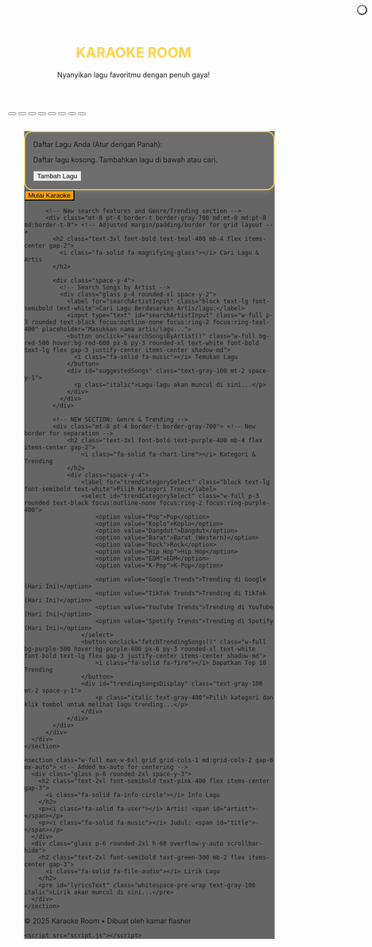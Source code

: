 <!DOCTYPE html>
<html lang="id">
<head>
    <meta charset="UTF-8">
    <meta name="viewport" content="width=device-width, initial-scale=1.0">
    <title>karaoke room v7</title>
    <script src="https://cdn.tailwindcss.com"></script>
    <link href="https://fonts.googleapis.com/css2?family=Inter:wght@400;600;700&display=swap" rel="stylesheet" />
    <link rel="stylesheet" href="style.css">
</head>
<body>
    <!DOCTYPE html>
<html lang="id" class="theme-dark">
<head>
  <meta charset="UTF-8" />
  <meta name="viewport" content="width=device-width, initial-scale=1.0" />
  <title>Karaoke App</title>
  <link href="https://cdn.jsdelivr.net/npm/tailwindcss@2.2.19/dist/tailwind.min.css" rel="stylesheet" />
  <link rel="stylesheet" href="https://cdnjs.cloudflare.com/ajax/libs/font-awesome/6.5.0/css/all.min.css" />
  <!-- Tone.js library for generating sound effects -->
  <script src="https://cdnjs.cloudflare.com/ajax/libs/tone/14.8.49/Tone.min.js"></script>
  <!-- Firebase SDK (removed as playlist management is handled locally) -->
  <script type="module">
    // Firebase SDK imports and initialization are removed as playlist management is removed.
    // If other Firebase features are needed in the future, they would need to be re-added.
  </script>
  <style>
    body {
      background: url('https://cdn.pixabay.com/photo/2017/08/06/22/01/karaoke-2590549_1280.jpg') no-repeat center center fixed;
      background-size: cover;
      /* Default colors, overridden by theme classes */
      --primary-bg: rgba(0, 0, 0, 0.7);
      --secondary-bg: rgba(0, 0, 0, 0.6); /* for .glass */
      --text-color: #fff;
      --header-color: #fcd34d; /* yellow-300 */
      --info-heading-color: #f472b6; /* pink-400 */
      --lyrics-heading-color: #86efac; /* green-300 */
      --button-primary-bg: #f59e0b; /* yellow-500 */
      --button-primary-hover-bg: #d97706; /* yellow-600 */
      --button-secondary-bg: #a855f7; /* purple-500 */
      --button-secondary-hover-bg: #9333ea; /* purple-600 */
      --search-button-bg: #ef4444; /* red-500 */
      --search-button-hover-bg: #dc2626; /* red-600 */
      --search-input-border: #fcd34d; /* yellow-400 for ring */
      --modal-bg: #1a1a1a;
      --modal-text: #fff;
      --modal-close-color: #aaa;
    }

    /* Apply variables */
    body {
      background-color: var(--primary-bg); /* Fallback, background image is primary */
      color: var(--text-color);
    }
    .glass {
      background: var(--secondary-bg);
      backdrop-filter: blur(5px); /* Added subtle blur for glass effect */
      -webkit-backdrop-filter: blur(5px); /* Safari support */
    }
    h1 { color: var(--header-color); }
    h2.text-pink-400 { color: var(--info-heading-color); }
    h2.text-green-300 { color: var(--lyrics-heading-color); }
    button.bg-yellow-500 {
      background-color: var(--button-primary-bg);
    }
    button.bg-yellow-500:hover {
      background-color: var(--button-primary-hover-bg);
    }
    button.bg-purple-500 {
      background-color: var(--button-secondary-bg);
    }
    button.bg-purple-500:hover {
      background-color: var(--button-secondary-hover-bg);
    }
    button.bg-red-500 { /* Search button */
      background-color: var(--search-button-bg);
    }
    button.bg-red-500:hover {
      background-color: var(--search-button-hover-bg);
    }
    input#searchArtistInput.focus\:ring-teal-400 {
      --tw-ring-color: var(--search-input-border);
    }
    .modal-content {
      background: var(--modal-bg);
      color: var(--modal-text);
    }
    .modal-content .close-button {
      color: var(--modal-close-color);
    }

    /* Theme classes - apply to <body> */
    .theme-default-dark { /* This is the initial default */
      --primary-bg: rgba(0, 0, 0, 0.7);
      --secondary-bg: rgba(0, 0, 0, 0.6);
      --text-color: #fff;
      --header-color: #fcd34d;
      --info-heading-color: #f472b6;
      --lyrics-heading-color: #86efac;
      --button-primary-bg: #f59e0b;
      --button-primary-hover-bg: #d97706;
      --button-secondary-bg: #a855f7;
      --button-secondary-hover-bg: #9333ea;
      --search-button-bg: #ef4444;
      --search-button-hover-bg: #dc2626;
      --search-input-border: #fcd34d;
      --modal-bg: #1a1a1a;
      --modal-text: #fff;
      --modal-close-color: #aaa;
    }

    .theme-default-light {
      --primary-bg: rgba(255, 255, 255, 0.8);
      --secondary-bg: rgba(255, 255, 255, 0.7);
      --text-color: #333;
      --header-color: #eab308; /* yellow-500 */
      --info-heading-color: #d946ef; /* fuchsia-500 */
      --lyrics-heading-color: #22c55e; /* green-500 */
      --button-primary-bg: #fde047; /* yellow-300 */
      --button-primary-hover-bg: #facc15; /* yellow-400 */
      --button-secondary-bg: #8b5cf6; /* violet-500 */
      --button-secondary-hover-bg: #7c3aed; /* violet-600 */
      --search-button-bg: #ef4444;
      --search-button-hover: #dc2626;
      --search-input-border: #facc15;
      --modal-bg: #f0f0f0;
      --modal-text: #333;
      --modal-close-color: #555;
    }

    .theme-neon-nights {
      --primary-bg: rgba(10, 5, 20, 0.9);
      --secondary-bg: rgba(20, 10, 40, 0.8);
      --text-color: #e0f2f7; /* light cyan */
      --header-color: #00ffff; /* cyan */
      --info-heading-color: #ff00ff; /* magenta */
      --lyrics-heading-color: #00ff00; /* lime */
      --button-primary-bg: #ff00ff;
      --button-primary-hover-bg: #cc00cc;
      --button-secondary-bg: #00ffff;
      --button-secondary-hover-bg: #00cccc;
      --search-button-bg: #ff00ff;
      --search-button-hover: #cc00cc;
      --search-input-border: #00ffff;
      --modal-bg: #0d0a20;
      --modal-text: #e0f2f7;
      --modal-close-color: #00ffff;
    }

    .theme-ocean-breeze {
      --primary-bg: rgba(20, 50, 80, 0.8);
      --secondary-bg: rgba(30, 70, 110, 0.7);
      --text-color: #e0f7fa;
      --header-color: #81d4fa; /* light blue */
      --info-heading-color: #4fc3f7; /* deep sky blue */
      --lyrics-heading-color: #a7ffeb; /* aqua light */
      --button-primary-bg: #4fc3f7;
      --button-primary-hover-bg: #03a9f4;
      --button-secondary-bg: #81d4fa;
      --button-secondary-hover-bg: #29b6f6;
      --search-button-bg: #ef4444; /* Keeping search button red for consistency */
      --search-button-hover: #dc2626;
      --search-input-border: #4fc3f7;
      --modal-bg: #1c3b57;
      --modal-text: #e0f7fa;
      --modal-close-color: #81d4fa;
    }

    .theme-sunset-glow {
      --primary-bg: rgba(50, 10, 0, 0.8);
      --secondary-bg: rgba(80, 20, 0, 0.7);
      --text-color: #fff3e0;
      --header-color: #ffb74d; /* orange */
      --info-heading-color: #ff8a65; /* deep orange */
      --lyrics-heading-color: #ffcc80; /* amber */
      --button-primary-bg: #ffb74d;
      --button-primary-hover-bg: #ffa726;
      --button-secondary-bg: #ff8a65;
      --button-secondary-hover-bg: #ff7043;
      --search-button-bg: #ef4444;
      --search-button-hover: #dc2626;
      --search-input-border: #ffb74d;
      --modal-bg: #320a00;
      --modal-text: #fff3e0;
      --modal-close-color: #ffb74d;
    }

    .theme-forest-retreat {
      --primary-bg: rgba(20, 40, 20, 0.8);
      --secondary-bg: rgba(30, 60, 30, 0.7);
      --text-color: #e8f5e9;
      --header-color: #a5d6a7; /* light green */
      --info-heading-color: #66bb6a; /* green */
      --lyrics-heading-color: #b9f6ca; /* teal */
      --button-primary-bg: #a5d6a7;
      --button-primary-hover-bg: #81c784;
      --button-secondary-bg: #66bb6a;
      --button-secondary-hover-bg: #4caf50;
      --search-button-bg: #ef4444;
      --search-button-hover: #dc2626;
      --search-input-border: #a5d6a7;
      --modal-bg: #142814;
      --modal-text: #e8f5e9;
      --modal-close-color: #a5d6a7;
    }

    .theme-cyberpunk-city {
      --primary-bg: rgba(0, 0, 10, 0.9);
      --secondary-bg: rgba(0, 0, 20, 0.8);
      --text-color: #ff00ff; /* neon magenta */
      --header-color: #00ffff; /* neon cyan */
      --info-heading-color: #ffff00; /* neon yellow */
      --lyrics-heading-color: #ff00ff;
      --button-primary-bg: #ff00ff;
      --button-primary-hover-bg: #cc00cc;
      --button-secondary-bg: #00ffff;
      --button-secondary-hover-bg: #00cccc;
      --search-button-bg: #ff00ff;
      --search-button-hover: #cc00cc;
      --search-input-border: #00ffff;
      --modal-bg: #000000;
      --modal-text: #ff00ff;
      --modal-close-color: #00ffff;
    }

    .theme-vintage-vinyl {
      --primary-bg: rgba(80, 70, 60, 0.8);
      --secondary-bg: rgba(100, 90, 80, 0.7);
      --text-color: #f5f5dc; /* beige */
      --header-color: #d2b48c; /* tan */
      --info-heading-color: #a0522d; /* sienna */
      --lyrics-heading-color: #deb887; /* burlywood */
      --button-primary-bg: #d2b48c;
      --button-primary-hover-bg: #c1a47c;
      --button-secondary-bg: #a0522d;
      --button-secondary-hover-bg: #8b4513;
      --search-button-bg: #ef4444;
      --search-button-hover: #dc2626;
      --search-input-border: #d2b48c;
      --modal-bg: #50463c;
      --modal-text: #f5f5dc;
      --modal-close-color: #d2b48c;
    }

    .theme-galaxy-dreams {
      --primary-bg: rgba(10, 0, 30, 0.9);
      --secondary-bg: rgba(20, 0, 50, 0.8);
      --text-color: #e0b0ff; /* light purple */
      --header-color: #9370db; /* medium purple */
      --info-heading-color: #ba55d3; /* medium orchid */
      --lyrics-heading-color: #dda0dd; /* plum */
      --button-primary-bg: #9370db;
      --button-primary-hover-bg: #7b68ee;
      --button-secondary-bg: #ba55d3;
      --button-secondary-hover-bg: #9932cc;
      --search-input-border: #9370db;
      --modal-bg: #0a001e;
      --modal-text: #e0b0ff;
      --modal-close-color: #9370db;
    }

    .theme-vibrant-pop {
      --primary-bg: rgba(255, 255, 255, 0.95);
      --secondary-bg: rgba(240, 240, 240, 0.9);
      --text-color: #333;
      --header-color: #ff4d4d; /* red */
      --info-heading-color: #4d4dff; /* blue */
      --lyrics-heading-color: #4dff4d; /* green */
      --button-primary-bg: #ff4d4d;
      --button-primary-hover-bg: #cc0000;
      --button-secondary-bg: #4d4dff;
      --button-secondary-hover-bg: #0000cc;
      --search-input-border: #ff4d4d;
      --modal-bg: #ffffff;
      --modal-text: #333;
      --modal-close-color: #555;
    }


    .scrollbar-hide::-webkit-scrollbar { display: none; }
    /* Settings button now takes the place of fullscreen button on the right */
    .settings-btn {
      position: fixed; /* Changed from absolute to fixed */
      top: 10px;
      right: 10px; /* Aligned to the far right */
      z-index: 70; /* Higher z-index to ensure visibility */
      background: rgba(255, 255, 255, 0.1);
      border-radius: 9999px;
      padding: 0.5rem;
      color: white;
      transition: background-color 0.3s ease;
    }
    .settings-btn:hover {
      background: rgba(255, 255, 255, 0.3);
    }
    .settings-menu {
      position: fixed; /* Changed from absolute to fixed */
      top: 60px; /* Below the settings button */
      right: 10px;
      z-index: 80; /* Even higher z-index for the menu */
      background: rgba(0, 0, 0, 0.8);
      backdrop-filter: blur(10px);
      border-radius: 10px;
      padding: 1rem;
      width: 200px;
      box-shadow: 0 4px 10px rgba(0, 0, 0, 0.3);
      display: none;
    }
    .settings-menu button {
      width: 100%;
      padding: 0.75rem;
      margin-bottom: 0.5rem;
      background-color: rgba(255, 255, 255, 0.1);
      border-radius: 8px;
      color: white;
      text-align: left;
      transition: background-color 0.2s ease;
    }
    .settings-menu button:hover {
      background-color: rgba(255, 255, 255, 0.2);
    }
    .settings-menu button:last-child {
      margin-bottom: 0;
    }
    .theme-selection-menu {
        display: none; /* Hidden by default */
        padding-top: 10px;
        border-top: 1px solid rgba(255,255,255,0.1);
        margin-top: 10px;
        max-height: 300px; /* Set a max height for scrolling */
        overflow-y: auto; /* Enable vertical scrolling */
    }
    .theme-selection-menu .theme-option-button {
        background-color: #333; /* Darker background for theme options */
        border: 1px solid transparent;
    }
    .theme-selection-menu .theme-option-button.active-theme {
        border-color: var(--header-color); /* Highlight active theme */
        box-shadow: 0 0 5px var(--header-color);
    }
    /* Modal styles for About Info */
    .modal {
      position: fixed;
      z-index: 100;
      left: 0;
      top: 0;
      width: 100%;
      height: 100%;
      background-color: rgba(0, 0, 0, 0.7);
      display: flex;
      justify-content: center;
      align-items: center;
    }
    .modal-content {
      background: var(--modal-bg);
      padding: 30px;
      border-radius: 15px;
      max-width: 500px;
      color: white;
      text-align: center;
      position: relative;
      box-shadow: 0 5px 15px rgba(0,0,0,0.5);
    }
    .close-button {
      position: absolute;
      top: 10px;
      right: 15px;
      font-size: 24px;
      cursor: pointer;
      color: #aaa;
    }
    .close-button:hover {
      color: #fff;
    }
    /* Style for the main content wrapper for consistent padding */
    .main-content-wrapper {
        padding: 1rem; /* Base padding */
        width: 100%;
        max-width: 100vw; /* Ensure it doesn't overflow horizontally */
    }
    @media (min-width: 768px) { /* md breakpoint */
        .main-content-wrapper {
            padding: 2rem; /* More padding on larger screens */
        }
    }
    /* New style for the playlist input area */
    .playlist-input-area {
        background-color: rgba(255, 255, 255, 0.05); /* Slightly visible background */
        border: 2px solid var(--search-input-border); /* Highlighted border */
        box-shadow: 0 0 15px rgba(255, 255, 255, 0.2); /* Soft glow */
        padding: 1rem;
        border-radius: 1rem;
        transition: all 0.3s ease;
    }
    .playlist-input-area:focus-within {
        box-shadow: 0 0 20px var(--header-color); /* Stronger glow on focus */
        border-color: var(--header-color); /* Change border color on focus */
    }
    /* Styling for search results items */
    .suggested-song-item {
        display: flex;
        justify-content: space-between;
        align-items: center;
        background-color: rgba(255, 255, 255, 0.1);
        padding: 0.75rem;
        border-radius: 0.5rem;
        margin-bottom: 0.5rem;
        transition: background-color 0.2s ease;
    }
    .suggested-song-item:hover {
        background-color: rgba(255, 255, 255, 0.15);
    }
    .suggested-song-item:last-child {
        margin-bottom: 0;
    }
    /* New CSS for video expansion */
    .video-player-expanded {
        max-width: 95vw !important; /* Hampir selebar viewport */
        width: 95vw !important; /* Memastikan lebar yang tersedia */
        height: 90vh !important; /* Membuatnya lebih tinggi (dari 80vh) */
        aspect-ratio: auto !important; /* Mengizinkan tinggi menentukan aspek, atau mengisi ruang */
        margin-top: 0 !important; /* Menghilangkan margin atas */
        margin-bottom: 0 !important; /* Menghilangkan margin bawah */
        border-radius: 0 !important; /* Membuat sudut menjadi tajam untuk tampilan yang lebih "penuh" */
        transition: all 0.5s ease-in-out; /* Transisi yang mulus */
    }
    /* New class to hide elements */
    .hidden-flex {
        display: none !important;
    }

    /* Styles for individual playlist items */
    .playlist-item {
        display: flex;
        align-items: center;
        background-color: rgba(255, 255, 255, 0.15);
        padding: 0.5rem;
        border-radius: 0.5rem;
        margin-bottom: 0.5rem;
        transition: background-color 0.2s ease, transform 0.2s ease;
    }
    .playlist-item:last-child {
        margin-bottom: 0;
    }
    .playlist-item input {
        background-color: rgba(0, 0, 0, 0.3);
        border: 1px solid rgba(255, 255, 255, 0.2);
        color: white;
        padding: 0.5rem 0.75rem;
        border-radius: 0.375rem;
        flex-grow: 1;
        margin-left: 0.5rem; /* Space after number */
    }
    .playlist-item input:focus {
        outline: none;
        box-shadow: 0 0 0 2px var(--search-input-border);
    }
    .playlist-item .move-btn {
        background: none;
        border: none;
        color: #81d4fa; /* light blue */
        cursor: pointer;
        padding: 0.25rem;
        font-size: 1.25rem;
        display: flex;
        align-items: center;
        justify-content: center;
    }
    .playlist-item .move-btn:hover {
        color: #4fc3f7; /* deep sky blue */
    }
    .playlist-item .remove-btn {
        background: none;
        border: none;
        color: #ef4444; /* red-500 */
        cursor: pointer;
        padding: 0.5rem;
        margin-left: 0.5rem;
    }
    .playlist-item .remove-btn:hover {
        color: #dc2626; /* red-600 */
    }
  </style>
</head>
<body class="flex flex-col items-center justify-start min-h-screen relative theme-default-dark">

  <header class="w-full max-w-4xl text-center py-6 px-4 md:px-0"> <!-- Added responsive padding -->
    <h1 class="text-5xl font-extrabold tracking-wider text-yellow-300 drop-shadow-md animate-pulse">
      <i class="fa-solid fa-microphone-lines"></i> KARAOKE ROOM
    </h1>
    <p class="text-gray-200 text-lg italic">Nyanyikan lagu favoritmu dengan penuh gaya!</p>
  </header>

  <div id="videoPlayerContainer" class="relative w-full max-w-6xl aspect-video rounded-2xl overflow-hidden shadow-2xl border-4 border-yellow-400 mt-4 px-4 md:px-0"> <!-- Added responsive padding and margin-top -->
    <div id="player" class="w-full h-full"></div>
    <div class="flex justify-center items-center gap-4 mt-4 text-white text-xl">
      <button onclick="prevTrack()" title="Sebelumnya" class="p-2 hover:text-yellow-300"><i class="fa-solid fa-backward-step"></i></button>
      <button onclick="rewind()" title="Mundur" class="p-2 hover:text-yellow-300"><i class="fa-solid fa-backward"></i></button>
      <button onclick="togglePlayPause()" title="Putar/Jeda" class="p-2 hover:text-yellow-300"><i class="fa-solid fa-play"></i></button>
      <button onclick="stopPlayback()" title="Stop" class="p-2 hover:text-yellow-300"><i class="fa-solid fa-stop"></i></button>
      <button onclick="forward()" title="Majukan" class="p-2 hover:text-yellow-300"><i class="fa-solid fa-forward"></i></button>
      <button onclick="nextTrack()" title="Berikutnya" class="p-2 hover:text-yellow-300"><i class="fa-solid fa-forward-step"></i></button>
      <!-- Volume buttons moved to the right -->
      <button onclick="volumeUp()" title="Volume Naik" class="p-2 hover:text-yellow-300"><i class="fa-solid fa-volume-high"></i></button>
      <button onclick="volumeDown()" title="Volume Turun" class="p-2 hover:text-yellow-300"><i class="fa-solid fa-volume-low"></i></button>
    </div>
  </div>

  <!-- Settings Button -->
  <button onclick="toggleSettingsMenu()" class="settings-btn">
    <i class="fa-solid fa-cog"></i>
  </button>

  <!-- Settings Menu -->
  <div id="settingsMenu" class="settings-menu">
    <div id="mainSettingsOptions"> <!-- New wrapper for main settings buttons -->
        <button onclick="showThemeSelection()">
          <i class="fa-solid fa-adjust mr-2"></i> <span id="themeToggleText">Ubah Tema</span>
        </button>
        <button onclick="toggleSoundEffects()">
          <i class="fa-solid fa-volume-up mr-2"></i> <span id="soundEffectsToggleText">Efek Suara: ON</span>
        </button>
        <button onclick="showAboutInfo()">
          <i class="fa-solid fa-info-circle mr-2"></i> Tentang Aplikasi
        </button>
    </div>

    <!-- Theme Selection Sub-Menu -->
    <div id="themeSelectionMenu" class="theme-selection-menu">
        <h4 class="text-sm text-gray-400 mb-2">Pilih Tema:</h4>
        <button class="theme-option-button" data-theme="default-dark" onclick="applyTheme('default-dark')">Tema Gelap Default</button>
        <button class="theme-option-button" data-theme="default-light" onclick="applyTheme('default-light')">Tema Terang Default</button>
        <button class="theme-option-button" data-theme="neon-nights" onclick="applyTheme('neon-nights')">Neon Nights</button>
        <button class="theme-option-button" data-theme="ocean-breeze" onclick="applyTheme('ocean-breeze')">Ocean Breeze</button>
        <button class="theme-option-button" data-theme="sunset-glow" onclick="applyTheme('sunset-glow')">Sunset Glow</button>
        <button class="theme-option-button" data-theme="forest-retreat" onclick="applyTheme('forest-retreat')">Forest Retreat</button>
        <button class="theme-option-button" data-theme="cyberpunk-city" onclick="applyTheme('cyberpunk-city')">Cyberpunk City</button>
        <button class="theme-option-button" data-theme="vintage-vinyl" onclick="applyTheme('vintage-vinyl')">Vintage Vinyl</button>
        <button class="theme-option-button" data-theme="galaxy-dreams" onclick="applyTheme('galaxy-dreams')">Galaxy Dreams</button>
        <button class="theme-option-button" data-theme="vibrant-pop" onclick="applyTheme('vibrant-pop')">Vibrant Pop</button>
        <button class="mt-4 bg-gray-600 hover:bg-gray-700" onclick="hideThemeSelection()">
            <i class="fa-solid fa-arrow-left mr-2"></i> Kembali ke Pengaturan
        </button>
    </div>
  </div>

  <div class="main-content-wrapper space-y-6 md:space-y-8 mt-6"> <!-- Wrapper for main content sections -->
    <section class="w-full max-w-5xl glass rounded-2xl p-6 shadow-lg mx-auto"> <!-- Added mx-auto for centering -->
      <div class="grid grid-cols-1 md:grid-cols-2 gap-6"> <!-- New grid container for side-by-side layout -->
          <div>
              <!-- Playlist input area with draggable items -->
              <div class="playlist-input-area mb-4">
                  <label for="playlistContainer" class="block text-lg font-semibold text-white mb-2">Daftar Lagu Anda (Atur dengan Panah):</label>
                  <div id="playlistContainer" class="bg-gray-800 p-4 rounded-lg h-48 overflow-y-auto scrollbar-hide space-y-2">
                      <!-- Song inputs will be dynamically added here by JavaScript -->
                      <p class="text-gray-400 italic text-center py-4">Daftar lagu kosong. Tambahkan lagu di bawah atau cari.</p>
                  </div>
                  <button onclick="addSongInput()" class="w-full bg-blue-500 hover:bg-blue-600 px-4 py-2 mt-4 rounded-xl text-white font-bold text-base flex gap-2 justify-center items-center shadow-md">
                      <i class="fa-solid fa-plus-circle"></i> Tambah Lagu
                  </button>
              </div>
              <div class="flex flex-col md:flex-row gap-4">
                <button onclick="startPlaylist()" class="w-full bg-yellow-500 hover:bg-yellow-600 px-6 py-3 rounded-xl text-white font-bold text-lg flex gap-3 justify-center items-center shadow-md">
                  <i class="fa-solid fa-play text-sm"></i> Mulai Karaoke
                </button>
              </div>
          </div>

          <!-- New search features and Genre/Trending section -->
          <div class="mt-8 pt-4 border-t border-gray-700 md:mt-0 md:pt-0 md:border-t-0"> <!-- Adjusted margin/padding/border for grid layout -->
            <h2 class="text-3xl font-bold text-teal-400 mb-4 flex items-center gap-2">
              <i class="fa-solid fa-magnifying-glass"></i> Cari Lagu & Artis
            </h2>

            <div class="space-y-4">
              <!-- Search Songs by Artist -->
              <div class="glass p-4 rounded-xl space-y-2">
                <label for="searchArtistInput" class="block text-lg font-semibold text-white">Cari Lagu Berdasarkan Artis/lagu:</label>
                <input type="text" id="searchArtistInput" class="w-full p-3 rounded text-black focus:outline-none focus:ring-2 focus:ring-teal-400" placeholder="Masukkan nama artis/lagu...">
                <button onclick="searchSongsByArtist()" class="w-full bg-red-500 hover:bg-red-600 px-6 py-3 rounded-xl text-white font-bold text-lg flex gap-3 justify-center items-center shadow-md">
                  <i class="fa-solid fa-music"></i> Temukan Lagu
                </button>
                <div id="suggestedSongs" class="text-gray-100 mt-2 space-y-1">
                  <p class="italic">Lagu-lagu akan muncul di sini...</p>
                </div>
              </div>
            </div>

            <!-- NEW SECTION: Genre & Trending -->
            <div class="mt-8 pt-4 border-t border-gray-700"> <!-- New border for separation -->
                <h2 class="text-3xl font-bold text-purple-400 mb-4 flex items-center gap-2">
                    <i class="fa-solid fa-chart-line"></i> Kategori & Trending
                </h2>
                <div class="space-y-4">
                    <label for="trendCategorySelect" class="block text-lg font-semibold text-white">Pilih Kategori Tren:</label>
                    <select id="trendCategorySelect" class="w-full p-3 rounded text-black focus:outline-none focus:ring-2 focus:ring-purple-400">
                        <option value="Pop">Pop</option>
                        <option value="Koplo">Koplo</option>
                        <option value="Dangdut">Dangdut</option>
                        <option value="Barat">Barat (Western)</option>
                        <option value="Rock">Rock</option>
                        <option value="Hip Hop">Hip Hop</option>
                        <option value="EDM">EDM</option>
                        <option value="K-Pop">K-Pop</option>
                      
                        <option value="Google Trends">Trending di Google (Hari Ini)</option>
                        <option value="TikTok Trends">Trending di TikTok (Hari Ini)</option>
                        <option value="YouTube Trends">Trending di YouTube (Hari Ini)</option>
                        <option value="Spotify Trends">Trending di Spotify (Hari Ini)</option>
                    </select>
                    <button onclick="fetchTrendingSongs()" class="w-full bg-purple-500 hover:bg-purple-600 px-6 py-3 rounded-xl text-white font-bold text-lg flex gap-3 justify-center items-center shadow-md">
                        <i class="fa-solid fa-fire"></i> Dapatkan Top 10 Trending
                    </button>
                    <div id="trendingSongsDisplay" class="text-gray-100 mt-2 space-y-1">
                        <p class="italic text-gray-400">Pilih kategori dan klik tombol untuk melihat lagu trending...</p>
                    </div>
                </div>
            </div>
          </div>
      </div>
    </section>

    <section class="w-full max-w-6xl grid grid-cols-1 md:grid-cols-2 gap-6 mx-auto"> <!-- Added mx-auto for centering -->
      <div class="glass p-6 rounded-2xl space-y-3">
        <h2 class="text-2xl font-semibold text-pink-400 flex items-center gap-3">
          <i class="fa-solid fa-info-circle"></i> Info Lagu
        </h2>
        <p><i class="fa-solid fa-user"></i> Artis: <span id="artist">-</span></p>
        <p><i class="fa-solid fa-music"></i> Judul: <span id="title">-</span></p>
      </div>
      <div class="glass p-6 rounded-2xl h-60 overflow-y-auto scrollbar-hide">
        <h2 class="text-2xl font-semibold text-green-300 mb-2 flex items-center gap-3">
          <i class="fa-solid fa-file-audio"></i> Lirik Lagu
        </h2>
        <pre id="lyricsText" class="whitespace-pre-wrap text-gray-100 italic">Lirik akan muncul di sini...</pre>
      </div>
    </section>
  </div> <!-- End of main-content-wrapper -->

  <footer class="text-sm text-gray-300 mt-10 text-center pb-4"> <!-- Added pb-4 for bottom padding -->
    © 2025 Karaoke Room • Dibuat oleh kamar flasher
  </footer>

  <!-- About Info Modal -->
  <div id="aboutModal" class="modal" style="display: none;">
    <div class="modal-content">
      <span class="close-button" onclick="closeAboutModal()">&times;</span>
      <h2 class="text-3xl font-bold text-yellow-300 mb-4">Tentang Karaoke Room</h2>
      <p class="mb-2">Karaoke Room adalah aplikasi web sederhana yang memungkinkan Anda menikmati sesi karaoke dengan video YouTube dan lirik.</p>
      <p class="mb-4">Fitur tambahan termasuk pencarian lagu, perkenalan lagu bertenaga AI (Gemini), dan kontrol pemutaran yang mudah. Selamat menikmati hari-hari Anda. Salam dari kami KAMAR FLASHER</p>
    </div>
  </div>

  <script src="https://www.youtube.com/iframe_api"></script>
  <script>
    let player, playlist = [], currentIndex = 0;
    const synth = new Tone.Synth().toDestination();
    let soundEffectsOn = true;
    let currentTheme = 'default-dark'; // Track the current active theme
    let isVideoExpanded = false; // New state to track video expansion

    // Define available themes and their display names
    const themes = {
        'default-dark': 'Tema Gelap Default',
        'default-light': 'Tema Terang Default',
        'neon-nights': 'Neon Nights',
        'ocean-breeze': 'Ocean Breeze',
        'sunset-glow': 'Sunset Glow',
        'forest-retreat': 'Forest Retreat',
        'cyberpunk-city': 'Cyberpunk City',
        'vintage-vinyl': 'Vintage Vinyl',
        'galaxy-dreams': 'Galaxy Dreams',
        'vibrant-pop': 'Vibrant Pop'
    };

    function onYouTubeIframeAPIReady() {
      player = new YT.Player('player', {
        height: '100%', width: '100%', videoId: '',
        playerVars: { autoplay: 1, controls: 1 },
        events: { onStateChange: onPlayerStateChange }
      });
    }

    // Function to render the playlist array into the HTML UI
    function renderPlaylist() {
      const playlistContainer = document.getElementById('playlistContainer');
      playlistContainer.innerHTML = ''; // Clear existing items

      if (playlist.length === 0) {
        playlistContainer.innerHTML = '<p class="text-gray-400 italic text-center py-4">Daftar lagu kosong. Tambahkan lagu di bawah atau cari.</p>';
        return;
      }

      playlist.forEach((song, index) => {
        const itemDiv = document.createElement('div');
        itemDiv.className = 'playlist-item flex items-center bg-gray-700 p-2 rounded-lg text-white text-sm';
        itemDiv.dataset.index = index; // Store index

        // Song number
        const songNumber = document.createElement('span');
        songNumber.className = 'w-6 text-center font-bold';
        songNumber.textContent = `${index + 1}.`;
        itemDiv.appendChild(songNumber);

        // Input field for song title
        const input = document.createElement('input');
        input.type = 'text';
        input.className = 'bg-gray-800 text-white p-2 rounded-md flex-grow mx-2 focus:ring-yellow-400 focus:outline-none';
        input.value = song;
        input.placeholder = 'Judul lagu - Artis';
        input.addEventListener('change', (e) => {
          playlist[index] = e.target.value.trim(); // Update playlist array on change
          // No need to re-render the whole playlist on single input change, just update the array
        });
        itemDiv.appendChild(input);

        // Up arrow button
        const upButton = document.createElement('button');
        upButton.className = 'move-btn';
        upButton.innerHTML = '<i class="fa-solid fa-arrow-up"></i>';
        upButton.title = 'Geser ke Atas';
        upButton.onclick = () => moveSongUp(index);
        itemDiv.appendChild(upButton);

        // Down arrow button
        const downButton = document.createElement('button');
        downButton.className = 'move-btn';
        downButton.innerHTML = '<i class="fa-solid fa-arrow-down"></i>';
        downButton.title = 'Geser ke Bawah';
        downButton.onclick = () => moveSongDown(index);
        itemDiv.appendChild(downButton);

        // Remove button
        const removeButton = document.createElement('button');
        removeButton.className = 'remove-btn text-red-400 hover:text-red-600 ml-2';
        removeButton.innerHTML = '<i class="fa-solid fa-trash-alt"></i>';
        removeButton.title = 'Hapus Lagu';
        removeButton.onclick = () => removeSongInput(index);
        itemDiv.appendChild(removeButton);

        playlistContainer.appendChild(itemDiv);
      });
    }

    // Function to move a song up in the playlist
    function moveSongUp(index) {
      if (index > 0) {
        [playlist[index], playlist[index - 1]] = [playlist[index - 1], playlist[index]]; // Swap elements
        renderPlaylist(); // Re-render to reflect new order
      }
    }

    // Function to move a song down in the playlist
    function moveSongDown(index) {
      if (index < playlist.length - 1) {
        [playlist[index], playlist[index + 1]] = [playlist[index + 1], playlist[index]]; // Swap elements
        renderPlaylist(); // Re-render to reflect new order
      }
    }

    // Function to add a new empty song input field
    function addSongInput(songTitle = '') {
      playlist.push(songTitle); // Add to the data array
      renderPlaylist(); // Re-render the UI
      // Scroll to the bottom to see the new input
      const playlistContainer = document.getElementById('playlistContainer');
      playlistContainer.scrollTop = playlistContainer.scrollHeight;
    }

    // Function to remove a song input field by its index
    function removeSongInput(index) {
      playlist.splice(index, 1); // Remove from the data array
      renderPlaylist(); // Re-render the UI
    }

    function onPlayerStateChange(event) {
      if (event.data === YT.PlayerState.ENDED) {
        // Remove the currently played song from the playlist
        if (playlist.length > 0) {
          playlist.shift(); // Removes the first element
          renderPlaylist(); // Update the UI immediately
        }
        
        // Play the next song if available
        if (playlist.length > 0) {
          playSong(playlist[0]); // Always play the first song in the *remaining* playlist
        } else {
          // If no more songs, clear artist and title info
          document.getElementById('artist').textContent = "-";
          document.getElementById('title').textContent = "-";
          document.getElementById('lyricsText').textContent = "Daftar putar selesai.";
        }
      }
    }

    async function startPlaylist() {
      // Update the playlist array from the current UI inputs
      const currentInputs = Array.from(document.querySelectorAll('#playlistContainer input')).map(input => input.value.trim());
      playlist = currentInputs.filter(song => song !== ""); // Only keep non-empty songs

      if (playlist.length === 0) {
        document.getElementById('lyricsText').textContent = "Mohon masukkan minimal 1 lagu di daftar putar.";
        return;
      }
      
      currentIndex = 0; // Start from the beginning of the new playlist
      await Tone.start();
      playSong(playlist[0]);
      renderPlaylist(); // Re-render to ensure UI matches the active playlist
    }

    async function playSong(query) {
      if (soundEffectsOn) {
        synth.triggerAttackRelease("C4", "8n");
      }
      // Appends " karaoke" to the search query to specifically look for karaoke versions
      const apiKey = 'AIzaSyAMj5Bgs8tEf7lrNwspQq1rSSc5cXxScRc';
      const ytUrl = `https://www.googleapis.com/youtube/v3/search?part=snippet&type=video&maxResults=1&q=${encodeURIComponent(query + " karaoke")}&key=${apiKey}`;

      try {
        const res = await fetch(ytUrl);
        if (!res.ok) throw new Error(`HTTP error! status: ${res.status}`);
        const data = await res.json();

        if (data.items && data.items.length > 0) {
          const video = data.items[0];
          player.loadVideoById(video.id.videoId);
          const titleText = video.snippet.title;
          const [artist, title] = parseArtistTitle(titleText);
          document.getElementById('artist').textContent = artist;
          document.getElementById('title').textContent = title;
          fetchLyrics(artist, title);
        } else {
          document.getElementById('lyricsText').textContent = "Video karaoke tidak ditemukan untuk lagu ini.";
          document.getElementById('artist').textContent = "Tidak ditemukan";
          document.getElementById('title').textContent = query;
        }
      } catch (error) {
        console.error("Error fetching YouTube video:", error);
        document.getElementById('lyricsText').textContent = "Gagal memuat video atau informasi lagu.";
      }
    }

    function parseArtistTitle(text) {
      const parts = text.split("-").map(x => x.trim());
      return parts.length >= 2 ? [parts[0], parts[1]] : ["Tidak diketahui", text];
    }

    async function fetchLyrics(artist, title) {
      try {
        const res = await fetch(`https://api.lyrics.ovh/v1/${encodeURIComponent(artist)}/${encodeURIComponent(title)}`);
        if (!res.ok) throw new Error(`HTTP error! status: ${res.status}`);
        const data = await res.json();
        document.getElementById('lyricsText').textContent = data.lyrics || "Lirik tidak ditemukan.";
      } catch {
        document.getElementById('lyricsText').textContent = "Gagal mengambil lirik.";
      }
    }

    async function searchSongsByArtist() {
      const searchArtistInput = document.getElementById('searchArtistInput').value.trim();
      const suggestedSongsElement = document.getElementById('suggestedSongs');
      // Clear previous results and show loading message
      suggestedSongsElement.innerHTML = "<p class='italic text-gray-400'>Mencari lagu...</p>";

      if (!searchArtistInput) {
        suggestedSongsElement.innerHTML = "<p class='italic text-gray-400'>Mohon masukkan nama artis/lagu.</p>";
        return;
      }

      // Appends " karaoke" to the search query to specifically look for karaoke versions
      const apiKey = 'AIzaSyAMj5Bgs8tEf7lrNwspQq1rSSc5cXxScRc';
      const ytUrl = `https://www.googleapis.com/youtube/v3/search?part=snippet&type=video&maxResults=10&q=${encodeURIComponent(searchArtistInput + " karaoke")}&key=${apiKey}`;

      try {
        const res = await fetch(ytUrl);
        if (!res.ok) throw new Error(`HTTP error! status: ${res.status}`);
        const data = await res.json();

        suggestedSongsElement.innerHTML = ''; // Clear loading message before populating

        if (data.items && data.items.length > 0) {
          const resultHeader = document.createElement('p');
          resultHeader.className = 'font-semibold text-white mb-2';
          resultHeader.textContent = 'Lagu-lagu yang ditemukan:';
          suggestedSongsElement.appendChild(resultHeader);

          const ul = document.createElement('ul');
          ul.className = 'space-y-2'; // Add spacing between list items
          data.items.forEach(item => {
            const li = document.createElement('li');
            li.className = 'suggested-song-item'; // Custom class for styling
            
            const songTitleSpan = document.createElement('span');
            songTitleSpan.textContent = item.snippet.title;
            songTitleSpan.className = 'text-gray-100 flex-grow mr-2'; // Allow text to grow, add right margin

            const addButton = document.createElement('button');
            addButton.textContent = "Tambahkan";
            addButton.className = "text-sm bg-blue-500 hover:bg-blue-600 px-3 py-1 rounded-md shadow-md transition duration-200 ease-in-out"; // Improved button styling
            addButton.onclick = () => {
              addSongInput(item.snippet.title); // Add song directly to playlist and re-render
            };
            
            li.appendChild(songTitleSpan);
            li.appendChild(addButton);
            ul.appendChild(li);
          });
          suggestedSongsElement.appendChild(ul);
        } else {
          suggestedSongsElement.innerHTML = "<p class='italic text-gray-400'>Tidak ada lagu yang ditemukan untuk artis/lagu ini.</p>";
        }
      } catch (error) {
        console.error("Error searching songs by artist/song:", error);
        suggestedSongsElement.innerHTML = "<p class='italic text-red-400'>Gagal mencari lagu. Silakan coba lagi nanti.</p>"; // More descriptive error
      }
    }

    async function fetchTrendingSongs() {
        const trendCategorySelect = document.getElementById('trendCategorySelect');
        const selectedCategory = trendCategorySelect.value;
        const trendingSongsDisplay = document.getElementById('trendingSongsDisplay');

        trendingSongsDisplay.innerHTML = `<p class='italic text-gray-400'>Mendapatkan ${selectedCategory} lagu trending...</p>`;

        let prompt = "";
        if (selectedCategory.includes("Trends")) {
            // Extract the platform name, e.g., "Google" from "Google Trends"
            const platform = selectedCategory.replace(" Trends", "");
            prompt = `Berikan daftar 10 lagu teratas yang sedang tren di ${platform} hari ini. Formatnya hanya berupa judul lagu dan artisnya, satu per baris. Jangan sertakan nomor atau bullet point. Contoh:&#10;Lagu A - Artis X&#10;Lagu B - Artis Y`;
        } else {
            // Existing genre prompt
            prompt = `Berikan daftar 10 lagu teratas yang sedang tren untuk genre ${selectedCategory} saat ini. Formatnya hanya berupa judul lagu dan artisnya, satu per baris. Jangan sertakan nomor atau bullet point. Contoh:&#10;Lagu A - Artis X&#10;Lagu B - Artis Y`;
        }
        
        let chatHistory = [];
        chatHistory.push({ role: "user", parts: [{ text: prompt }] });

        const payload = { contents: chatHistory };
        const apiKey = ""; // Canvas will provide this automatically
        const apiUrl = `https://generativelanguage.googleapis.com/v1beta/models/gemini-2.0-flash:generateContent?key=${apiKey}`;

        try {
            const response = await fetch(apiUrl, {
                method: 'POST',
                headers: { 'Content-Type': 'application/json' },
                body: JSON.stringify(payload)
            });

            if (!response.ok) {
                const errorData = await response.json();
                throw new Error(`API error: ${response.status} - ${errorData.error.message}`);
            }

            const result = await response.json();
            if (result.candidates && result.candidates.length > 0 &&
                result.candidates[0].content && result.candidates[0].content.parts &&
                result.candidates[0].content.parts.length > 0) {
                const text = result.candidates[0].content.parts[0].text;
                const trendingSongs = text.split('\n').filter(line => line.trim() !== '');

                trendingSongsDisplay.innerHTML = ''; // Clear loading message

                if (trendingSongs.length > 0) {
                    const resultHeader = document.createElement('p');
                    resultHeader.className = 'font-semibold text-white mb-2';
                    resultHeader.textContent = `Top 10 Trending ${selectedCategory} Lagu:`;
                    trendingSongsDisplay.appendChild(resultHeader);

                    const ul = document.createElement('ul');
                    ul.className = 'space-y-2';
                    trendingSongs.forEach(song => {
                        const li = document.createElement('li');
                        li.className = 'suggested-song-item';
                        
                        const songTitleSpan = document.createElement('span');
                        songTitleSpan.textContent = song.trim();
                        songTitleSpan.className = 'text-gray-100 flex-grow mr-2';

                        const addButton = document.createElement('button');
                        addButton.textContent = "Tambahkan";
                        addButton.className = "text-sm bg-blue-500 hover:bg-blue-600 px-3 py-1 rounded-md shadow-md transition duration-200 ease-in-out";
                        addButton.onclick = () => {
                            addSongInput(song.trim()); // Add song directly to playlist and re-render
                        };
                        
                        li.appendChild(songTitleSpan);
                        li.appendChild(addButton);
                        ul.appendChild(li);
                    });
                    trendingSongsDisplay.appendChild(ul);
                } else {
                    trendingSongsDisplay.innerHTML = `<p class='italic text-gray-400'>Tidak dapat menemukan lagu trending untuk kategori ${selectedCategory}.</p>`;
                }

            } else {
                trendingSongsDisplay.innerHTML = `<p class='italic text-gray-400'>Gagal mendapatkan lagu trending. Coba lagi.</p>`;
            }
        } catch (error) {
            console.error("Error calling Gemini API for trending songs:", error);
            trendingSongsDisplay.innerHTML = `<p class='italic text-red-400'>Error: ${error.message}. Gagal mendapatkan lagu trending.</p>`;
        }
    }

    // Function to toggle video expansion
    function toggleVideoExpansion() {
        const videoPlayerContainer = document.getElementById('videoPlayerContainer');
        const mainContentWrapper = document.querySelector('.main-content-wrapper'); // Get the main content wrapper

        isVideoExpanded = !isVideoExpanded; // Toggle the state

        if (isVideoExpanded) {
            videoPlayerContainer.classList.add('video-player-expanded');
            // Remove original size constraints and margins to allow expansion
            videoPlayerContainer.classList.remove('max-w-6xl', 'aspect-video', 'mt-4'); 
            mainContentWrapper.style.display = 'none'; // Hide main content when video is expanded
        } else {
            videoPlayerContainer.classList.remove('video-player-expanded');
            // Restore original size constraints and margins
            videoPlayerContainer.classList.add('max-w-6xl', 'aspect-video', 'mt-4'); 
            mainContentWrapper.style.display = 'block'; // Show main content when video is normal size
        }
        // Force YouTube player to resize within its new container
        player.setSize('100%', '100%'); 
    }

    // Fungsi untuk menampilkan/menyembunyikan menu pengaturan
    function toggleSettingsMenu() {
      const settingsMenu = document.getElementById('settingsMenu');
      // Toggle visibility of the main settings menu
      settingsMenu.style.display = settingsMenu.style.display === 'block' ? 'none' : 'block';
      
      // Ensure that when the main settings menu is opened, the main options are visible
      // and the theme selection sub-menu is hidden.
      if (settingsMenu.style.display === 'block') {
          document.getElementById('mainSettingsOptions').style.display = 'block';
          document.getElementById('themeSelectionMenu').style.display = 'none';
      }
    }

    // Fungsi untuk menampilkan menu pemilihan tema
    function showThemeSelection() {
      document.getElementById('mainSettingsOptions').style.display = 'none'; // Hide main settings options
      document.getElementById('themeSelectionMenu').style.display = 'block'; // Show theme selection menu
    }

    // Fungsi untuk menyembunyikan menu pemilihan tema dan kembali ke pengaturan utama
    function hideThemeSelection() {
      document.getElementById('themeSelectionMenu').style.display = 'none'; // Hide theme selection menu
      document.getElementById('mainSettingsOptions').style.display = 'block'; // Show main settings options
    }

    // Fungsi untuk menerapkan tema yang dipilih
    function applyTheme(themeName) {
      // Remove all existing theme classes from body
      for (const theme in themes) {
        document.body.classList.remove(`theme-${theme}`);
      }
      // Add the selected theme class
      document.body.classList.add(`theme-${themeName}`);
      currentTheme = themeName; // Update current theme state

      // Update active theme button visual
      document.querySelectorAll('.theme-option-button').forEach(button => {
        button.classList.remove('active-theme');
      });
      document.querySelector(`.theme-option-button[data-theme="${themeName}"]`).classList.add('active-theme');

      // Update the "Ubah Tema" text in the main settings menu
      const themeToggleText = document.getElementById('themeToggleText');
      themeToggleText.textContent = `Ubah Tema: ${themes[themeName]}`;

      // Automatically hide theme selection menu after selection
      // hideThemeSelection(); // Removed this to keep settings menu open after theme change for better UX
      // toggleSettingsMenu(); // Removed this to keep settings menu open after theme change for better UX
    }
  
    function toggleSoundEffects() {
      soundEffectsOn = !soundEffectsOn;
      const soundEffectsToggleText = document.getElementById('soundEffectsToggleText');
      soundEffectsToggleText.textContent = `Efek Suara: ${soundEffectsOn ? 'ON' : 'OFF'}`;
    }

    function showAboutInfo() {
      const aboutModal = document.getElementById('aboutModal');
      aboutModal.style.display = 'flex';
      toggleSettingsMenu(); // Close settings menu when opening modal
    }

    function closeAboutModal() {
      const aboutModal = document.getElementById('aboutModal');
      aboutModal.style.display = 'none';
    }

    function togglePlayPause() {
      const state = player.getPlayerState();
      if (state === YT.PlayerState.PLAYING) {
        player.pauseVideo();
      } else {
        player.playVideo();
      }
    }

    function stopPlayback() {
      player.stopVideo();
    }

    function rewind() {
      const currentTime = player.getCurrentTime();
      player.seekTo(currentTime - 5, true);
    }

    function forward() {
      const currentTime = player.getCurrentTime();
      player.seekTo(currentTime + 5, true);
    }

    function volumeUp() {
      let vol = player.getVolume();
      if (vol < 100) player.setVolume(vol + 10);
    }

    function volumeDown() {
      let vol = player.getVolume();
      if (vol > 0) player.setVolume(vol - 10);
    }

    function nextTrack() {
      // This function now just calls playSong for the next track in the current playlist.
      // The playlist array itself is modified by onPlayerStateChange.
      if (playlist.length > 0) {
        playSong(playlist[0]); // Always play the first song in the *remaining* playlist
      }
    }

    function prevTrack() {
      // If there's a previous track concept, it would require storing history,
      // but with auto-removal, "previous" would mean re-adding.
      // For simplicity, if a user wants to go back, they'd re-add to the top of the playlist.
      // Or, this button could be disabled if there's no "previous" concept with auto-removal.
      // Keeping it as is for now, which means it will try to play the *current* song again if shifted.
      // A more robust solution might store a "history" of played songs.
      if (playlist.length > 0) {
        player.seekTo(0, true); // Restart current song if any
      }
    }

    // Initial state setup for theme and sound effects text and render initial playlist
    document.addEventListener('DOMContentLoaded', () => {
      applyTheme(currentTheme); 
      document.getElementById('soundEffectsToggleText').textContent = `Efek Suara: ${soundEffectsOn ? 'ON' : 'OFF'}`;
      // Removed the text for video expansion from here as it's now a direct icon button
      // document.getElementById('videoExpansionToggleText').textContent = `Perbesar Video`; // Initial text for expansion button

      // Ensure theme selection menu is hidden and main options are visible on initial load
      document.getElementById('themeSelectionMenu').style.display = 'none';
      document.getElementById('mainSettingsOptions').style.display = 'block';

      // Initial playlist items (example)
      playlist.push("Queen - Bohemian Rhapsody");
      playlist.push("Adele - Rolling in the Deep");
      playlist.push("Dewa 19 - Kangen");
      renderPlaylist(); // Render initial playlist
    });
</script>
</body>
</html>

    <script src="script.js"></script>
</body>
</html>
